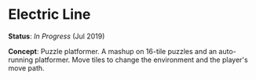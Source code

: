 # Electric Line

**Status**: _In Progress_ (Jul 2019)

**Concept**: Puzzle platformer. A mashup on 16-tile puzzles and an auto-running platformer. Move tiles to change the environment and the player's move path.
